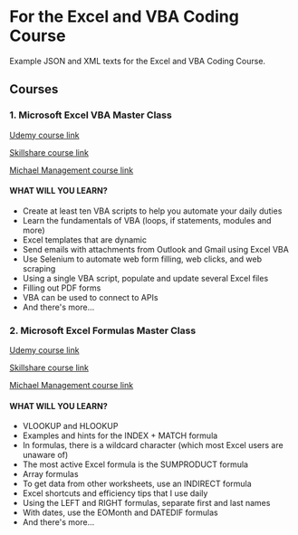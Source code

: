 # For the Excel and VBA Coding Course

Example JSON and XML texts for the Excel and VBA Coding Course.

## **Courses**

### **1. Microsoft Excel VBA Master Class**

[Udemy course link](https://www.udemy.com/course/excel-vba-from-beginner-to-hero-real-world-business-examples/?referralCode=61E43563490B07A7FA40)

[Skillshare course link](https://www.skillshare.com/site/join?teacherRef=907116192&sku=744128220)

[Michael Management course link](https://www.michaelmanagement.com/sap-training-course/complete-excel-vba-course-with-business-examples)

#### **WHAT WILL YOU LEARN?**

* Create at least ten VBA scripts to help you automate your daily duties
* Learn the fundamentals of VBA (loops, if statements, modules and more)
* Excel templates that are dynamic
* Send emails with attachments from Outlook and Gmail using Excel VBA
* Use Selenium to automate web form filling, web clicks, and web scraping
* Using a single VBA script, populate and update several Excel files
* Filling out PDF forms
* VBA can be used to connect to APIs
* And there's more...

### **2. Microsoft Excel Formulas Master Class**

[Udemy course link](https://www.udemy.com/course/advanced-excel-formulas-shortcuts-and-excel-efficiency-tips/?referralCode=C488D4762ED444C7FF09)

[Skillshare course link](https://www.skillshare.com/site/join?teacherRef=907116192&sku=668281701)

[Michael Management course link](https://www.michaelmanagement.com/sap-training-course/advanced-excel-formulas-with-business-examples)

#### **WHAT WILL YOU LEARN?**

* VLOOKUP and HLOOKUP
* Examples and hints for the INDEX + MATCH formula
* In formulas, there is a wildcard character (which most Excel users are unaware of)
* The most active Excel formula is the SUMPRODUCT formula
* Array formulas
* To get data from other worksheets, use an INDIRECT formula
* Excel shortcuts and efficiency tips that I use daily
* Using the LEFT and RIGHT formulas, separate first and last names
* With dates, use the EOMonth and DATEDIF formulas
* And there's more...
